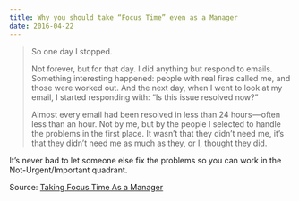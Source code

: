 ```yaml
---
title: Why you should take “Focus Time” even as a Manager
date: 2016-04-22
---
```


> So one day I stopped.
>
> Not forever, but for that day. I did anything but respond to emails. Something interesting happened: people with real fires called me, and those were worked out. And the next day, when I went to look at my email, I started responding with: “Is this issue resolved now?”
>
> Almost every email had been resolved in less than 24 hours — often less than an hour. Not by me, but by the people I selected to handle the problems in the first place. It wasn’t that they didn’t need me, it’s that they didn’t need me as much as they, or I, thought they did.

It’s never bad to let someone else fix the problems so you can work in the Not-Urgent/Important quadrant.

Source: [Taking Focus Time As a Manager](https://medium.com/martiancraft-s-syndicate/taking-focus-time-as-a-manager-d0010e050f6c#.s1ng9ns9e)
